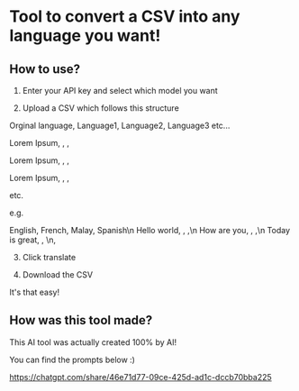 # Tool to convert a CSV into any language you want!

## How to use?

1. Enter your API key and select which model you want

2. Upload a CSV which follows this structure

Orginal language, Language1, Language2, Language3 etc...

Lorem Ipsum, , ,

Lorem Ipsum, , ,

Lorem Ipsum, , ,

etc.

e.g. 

English, French, Malay, Spanish\n
Hello world, , ,\n
How are you, , ,\n
Today is great, , \n,

3. Click translate

4. Download the CSV

It's that easy!

## How was this tool made?

This AI tool was actually created 100% by AI!

You can find the prompts below :) 

https://chatgpt.com/share/46e71d77-09ce-425d-ad1c-dccb70bba225
